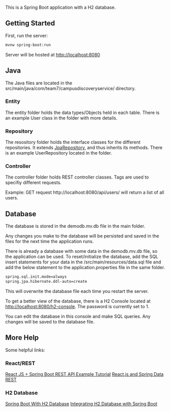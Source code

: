 This is a Spring Boot application with a H2 database.

## Getting Started

First, run the server:

```bash
mvnw spring-boot:run
```

Server will be hosted at [http://localhost:8080](http://localhost:8080)

## Java

The Java files are located in the src/main/java/com/team7/campusdiscoveryservice/ directory. 

### Entity
The entity folder holds the data types/Objects held in each table. There is an example User class in the folder with more details.

### Repository
The resository folder holds the interface classes for the different repositories. It extends [JpaRepository](https://docs.spring.io/spring-data/jpa/docs/current/api/org/springframework/data/jpa/repository/JpaRepository.html), and thus inherits its methods. There is an example UserRepository located in the folder.

### Controller
The controller folder holds REST controller classes. Tags are used to specifiy different requests.

Example: GET request http://localhost:8080/api/users/ will return a list of all users.

## Database

The database is stored in the demodb.mv.db file in the main folder. 

Any changes you make to the database will be persisted and saved in the files for the next time the application runs.

There is already a database with some data in the demodb.mv.db file, so the application can be used. To reset/initialize the database, add the SQL insert statements for your data in the /src/main/resources/data.sql file and add the below statement to the application.properties file in the same folder.

```bash
spring.sql.init.mode=always
spring.jpa.hibernate.ddl-auto=create
```
This will overwrite the database file each time you restart the server.


To get a better view of the database, there is a H2 Console located at [http://localhost:8080/h2-console](http://localhost:8080/h2-console). The password is currently set to 1.

You can edit the database in this console and make SQL queries. Any changes will be saved to the database file.

## More Help 
Some helpful links:

### React/REST
[React JS + Spring Boot REST API Example Tutorial](https://www.youtube.com/watch?v=5RA5NpxbioI)
[React.js and Spring Data REST](https://spring.io/guides/tutorials/react-and-spring-data-rest/)

### H2 Database
[Spring Boot With H2 Database](https://www.baeldung.com/spring-boot-h2-database)
[Integrating H2 Database with Spring Boot](https://stackabuse.com/integrating-h2-database-with-spring-boot/)



